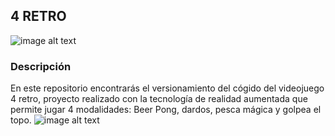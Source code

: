 ## 4 RETRO
![image alt text](/Assets/Sprites/Inicio_2.jpg)
### Descripción
En este repositorio encontrarás el versionamiento del cógido del videojuego 4 retro, proyecto realizado con la tecnología de realidad aumentada que permite jugar 4 modalidades: Beer Pong, dardos, pesca mágica y golpea el topo.
![image alt text](/Assets/Sprites/botones.jpg)

